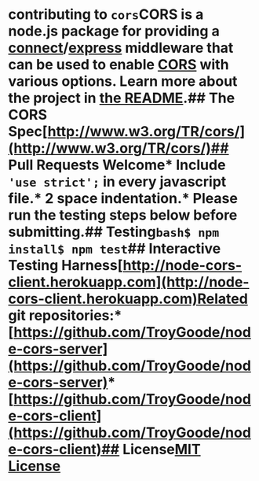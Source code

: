# contributing to `cors`CORS is a node.js package for providing a [connect](http://www.senchalabs.org/connect/)/[express](http://expressjs.com/) middleware that can be used to enable [CORS](http://en.wikipedia.org/wiki/Cross-origin_resource_sharing) with various options. Learn more about the project in [the README](README.md).## The CORS Spec[http://www.w3.org/TR/cors/](http://www.w3.org/TR/cors/)## Pull Requests Welcome* Include `'use strict';` in every javascript file.* 2 space indentation.* Please run the testing steps below before submitting.## Testing```bash$ npm install$ npm test```## Interactive Testing Harness[http://node-cors-client.herokuapp.com](http://node-cors-client.herokuapp.com)Related git repositories:* [https://github.com/TroyGoode/node-cors-server](https://github.com/TroyGoode/node-cors-server)* [https://github.com/TroyGoode/node-cors-client](https://github.com/TroyGoode/node-cors-client)## License[MIT License](http://www.opensource.org/licenses/mit-license.php)
